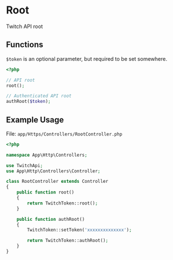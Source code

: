 # Root

Twitch API root

## Functions

```$token``` is an optional parameter, but required to be set somewhere.

```php
<?php

// API root
root();

// Authenticated API root
authRoot($token);

```

## Example Usage

File: ```app/Https/Controllers/RootController.php```

```php
<?php

namespace App\Http\Controllers;

use TwitchApi;
use App\Http\Controllers\Controller;

class RootController extends Controller
{
    public function root()
    {
        return TwitchToken::root();
    }

    public function authRoot()
    {
        TwitchToken::setToken('xxxxxxxxxxxxxx');

        return TwitchToken::authRoot();
    }
}
```
